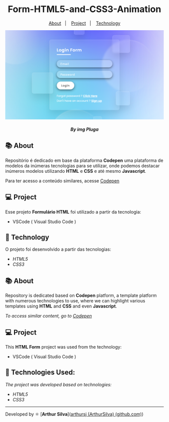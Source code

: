 <h1 align="center"> 
    Form-HTML5-and-CSS3-Animation
</h1>
<p align="center">
  <a href="#-About">About</a>&nbsp;&nbsp;&nbsp;|&nbsp;&nbsp;&nbsp;
  <a href="#-Project">Project</a>&nbsp;&nbsp;&nbsp;|&nbsp;&nbsp;&nbsp;
  <a href="#-Technology">Technology</a>
</p>
<p align="center">
    <img src="form.png">
</p>



<h5 style="text-align: center"> By img  Pluga </h5>


## 📚 About

Repositório é dedicado em base da plataforma **Codepen** uma plataforma de modelos da inúmeras tecnologias para se utilizar, onde podemos destacar inúmeros modelos utilizando **HTML** e **CSS** e até mesmo **Javascript**. 

Para ter acesso a conteúdo similares, acesse [Codepen](https://codepen.io/)



## 💻 Project

Esse projeto **Formulário HTML** foi utilizado a partir da tecnologia:

- VSCode ( Visual Studio Code )



## 🚀 Technology

O projeto foi desenvolvido a partir das tecnologias:

- *HTML5*
- *CSS3*



## 📚 About

Repository is dedicated based on **Codepen** platform, a template platform with numerous technologies to use, where we can highlight various templates using **HTML** and **CSS** and even **Javascript**.

*To access similar content, go to [Codepen](https://codepen.io/)*



## 💻 Project

This **HTML Form** project was used from the technology:

- VSCode ( Visual Studio Code )



## 🚀 Technologies Used:

*The project was developed based on technologies:*

- *HTML5*
- *CSS3*

--------------

Developed by :atom_symbol: [**Arthur Silva**]([arthursj (ArthurSilva) (github.com)](https://github.com/arthursj))

